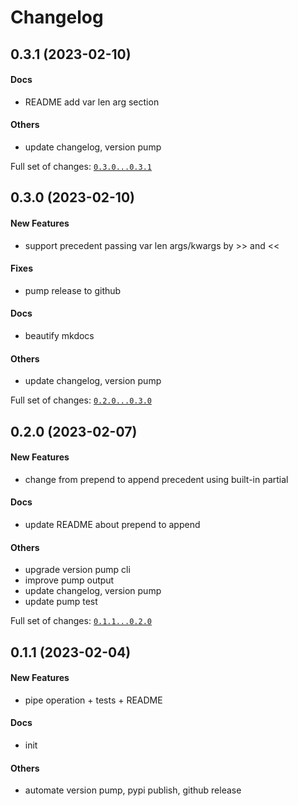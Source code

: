 # Changelog

## 0.3.1 (2023-02-10)

#### Docs

- README add var len arg section

#### Others

- update changelog, version pump

Full set of changes: [`0.3.0...0.3.1`](https://github.com/hoishing/pipable/compare/0.3.0...0.3.1)

## 0.3.0 (2023-02-10)

#### New Features

- support precedent passing var len args/kwargs by >> and <<

#### Fixes

- pump release to github

#### Docs

- beautify mkdocs

#### Others

- update changelog, version pump

Full set of changes: [`0.2.0...0.3.0`](https://github.com/hoishing/pipable/compare/0.2.0...0.3.0)

## 0.2.0 (2023-02-07)

#### New Features

- change from prepend to append precedent using built-in partial

#### Docs

- update README about prepend to append

#### Others

- upgrade version pump cli
- improve pump output
- update changelog, version pump
- update pump test

Full set of changes: [`0.1.1...0.2.0`](https://github.com/hoishing/pipable/compare/0.1.1...0.2.0)

## 0.1.1 (2023-02-04)

#### New Features

- pipe operation + tests + README

#### Docs

- init

#### Others

- automate version pump, pypi publish, github release
